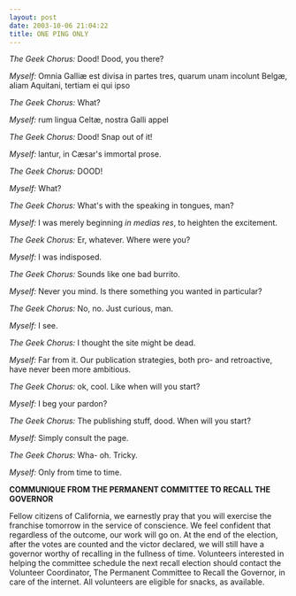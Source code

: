 ```yaml
---
layout: post
date: 2003-10-06 21:04:22
title: ONE PING ONLY
---
```


_The Geek Chorus:_ Dood! Dood, you there?

_Myself:_ Omnia Galli&aelig; est divisa in partes tres, quarum unam incolunt Belg&aelig;, aliam Aquitani, tertiam ei qui ipso

_The Geek Chorus:_ What?

_Myself:_ rum lingua Celt&aelig;, nostra Galli appel

_The Geek Chorus:_ Dood! Snap out of it!

_Myself:_ lantur, in C&aelig;sar's immortal prose.

_The Geek Chorus:_ DOOD!

_Myself:_ What?

_The Geek Chorus:_ What's with the speaking in tongues, man?

_Myself:_ I was merely beginning _in medias res_, to heighten the excitement.

_The Geek Chorus:_ Er, whatever. Where were you?

_Myself:_ I was indisposed.

_The Geek Chorus:_ Sounds like one bad burrito.

_Myself:_ Never you mind. Is there something you wanted in particular?

_The Geek Chorus:_ No, no. Just curious, man.

_Myself:_ I see.

_The Geek Chorus:_ I thought the site might be dead.

_Myself:_ Far from it. Our publication strategies, both pro- and retroactive, have never been more ambitious.

_The Geek Chorus:_ ok, cool. Like when will you start?

_Myself:_ I beg your pardon?

_The Geek Chorus:_ The publishing stuff, dood. When will you start?

_Myself:_ Simply consult the page.

_The Geek Chorus:_ Wha- oh. Tricky.

_Myself:_ Only from time to time.

**COMMUNIQUE FROM THE PERMANENT COMMITTEE TO RECALL THE GOVERNOR**

Fellow citizens of California, we earnestly pray that you will exercise the franchise tomorrow in the service of conscience. We feel confident that regardless of the outcome, our work will go on. At the end of the election, after the votes are counted and the victor declared, we will still have a governor worthy of recalling in the fullness of time. Volunteers interested in helping the committee schedule the next recall election should contact the Volunteer Coordinator, The Permanent Committee to Recall the Governor, in care of the internet. All volunteers are eligible for snacks, as available.
